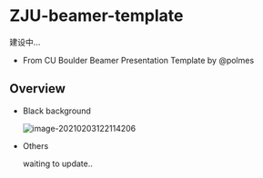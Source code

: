 # ZJU-beamer-template

建设中…

- From CU Boulder Beamer Presentation Template by @polmes

  

## Overview

- Black background

  ![image-20210203122114206](https://tva1.sinaimg.cn/large/008eGmZEly1gna88wk1dxj30uq0g40tt.jpg)



- Others 

  waiting to update..